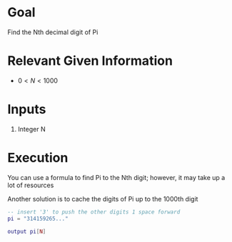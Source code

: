 # Goal
Find the Nth decimal digit of Pi

# Relevant Given Information
- $0 < N < 1000$

# Inputs
1. Integer N

# Execution
You can use a formula to find Pi to the Nth digit; however, it may take up a lot of resources

Another solution is to cache the digits of Pi up to the 1000th digit

```lua
-- insert '3' to push the other digits 1 space forward
pi = "314159265..."

output pi[N]
```